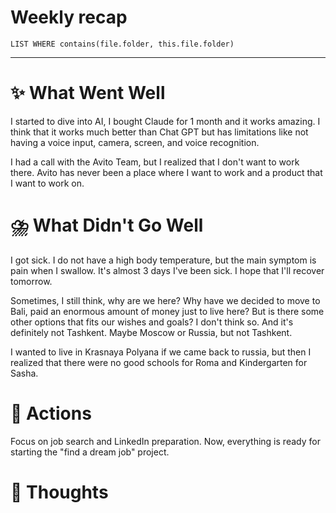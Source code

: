 # Weekly recap
``` dataview
LIST WHERE contains(file.folder, this.file.folder)

```



---
# ✨ What Went Well

I started to dive into AI, I bought Claude for 1 month and it works amazing. I think that it works much better than Chat GPT but has limitations like not having a voice input, camera, screen, and voice recognition. 

I had a call with the Avito Team, but I realized that I don't want to work there. Avito has never been a place where I want to work and a product that I want to work on. 

#  ⛈️ What Didn't Go Well

I got sick. I do not have a high body temperature, but the main symptom is pain when I swallow. It's almost 3 days I've been sick. I hope that I'll recover tomorrow. 

Sometimes, I still think, why are we here?  Why have we decided to move to Bali, paid an enormous amount of money just to live here? But is there some other options that fits our wishes and goals? I don't think so. And it's definitely not Tashkent. Maybe Moscow or Russia, but not Tashkent. 

I wanted to live in Krasnaya Polyana if we came back to russia, but then I realized that there were no good schools for Roma and Kindergarten for Sasha. 


# 💫 Actions

Focus on job search and LinkedIn preparation. Now, everything is ready for starting the "find a dream job" project. 




# 🤔 Thoughts 


